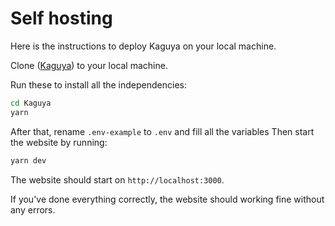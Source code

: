 # Self hosting

Here is the instructions to deploy Kaguya on your local machine.

Clone ([Kaguya](https://github.com/hoangvu12/Kaguya)) to your local machine.

Run these to install all the independencies:

```bash
cd Kaguya
yarn
```

After that, rename `.env-example` to `.env` and fill all the variables
Then start the website by running:

```bash
yarn dev
```

The website should start on `http://localhost:3000`.

If you've done everything correctly, the website should working fine without any errors.
